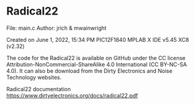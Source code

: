# Radical22

File:   main.c
Author: jrich & mwainwright

Created on June 1, 2022, 15:34 PM
PIC12F1840
MPLAB X IDE v5.45
XC8 (v2.32)

The code for the Radical22 is available on GitHub under the CC license 
Attribution-NonCommercial-ShareAlike 4.0 International (CC BY-NC-SA 4.0). 
It can also be download from the Dirty Electronics and Noise Technology 
websites.
 
Radical22 documentation https://www.dirtyelectronics.org/docs/radical22.pdf
